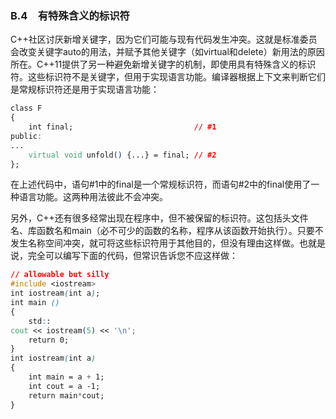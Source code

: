 ### B.4　有特殊含义的标识符

C++社区讨厌新增关键字，因为它们可能与现有代码发生冲突。这就是标准委员会改变关键字auto的用法，并赋予其他关键字（如virtual和delete）新用法的原因所在。C++11提供了另一种避免新增关键字的机制，即使用具有特殊含义的标识符。这些标识符不是关键字，但用于实现语言功能。编译器根据上下文来判断它们是常规标识符还是用于实现语言功能：

```css
class F
{
    int final;                           // #1
public:
...
    virtual void unfold() {...} = final; // #2
};
```

在上述代码中，语句#1中的final是一个常规标识符，而语句#2中的final使用了一种语言功能。这两种用法彼此不会冲突。

另外，C++还有很多经常出现在程序中，但不被保留的标识符。这包括头文件名、库函数名和main（必不可少的函数的名称，程序从该函数开始执行）。只要不发生名称空间冲突，就可将这些标识符用于其他目的，但没有理由这样做。也就是说，完全可以编写下面的代码，但常识告诉您不应这样做：

```css
// allowable but silly
#include <iostream>
int iostream(int a);
int main ()
{
    std::
cout << iostream(5) << '\n';
    return 0;
}
int iostream(int a)
{
    int main = a + 1;
    int cout = a -1;
    return main*cout;
}
```



